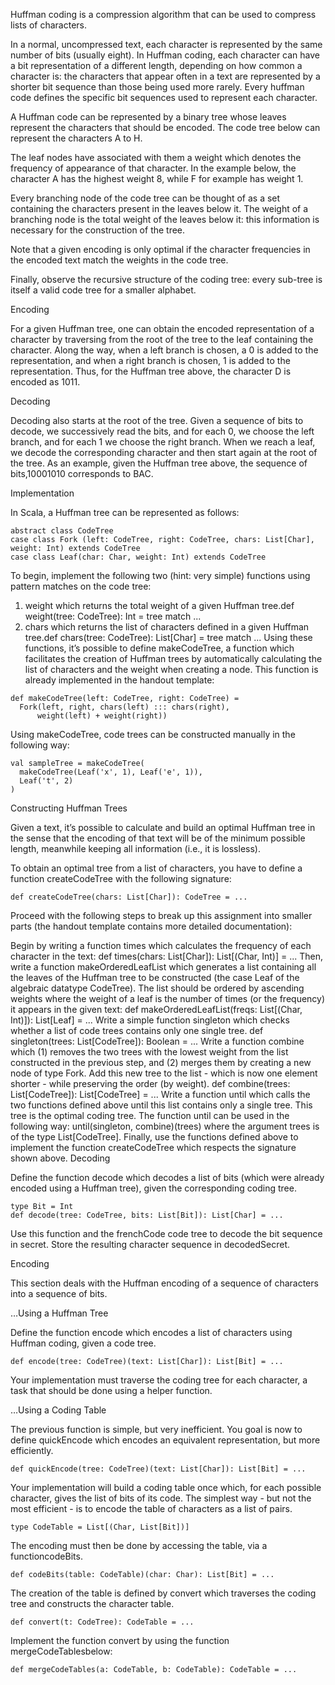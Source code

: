 Huffman coding is a compression algorithm that can be used to compress lists of characters.

In a normal, uncompressed text, each character is represented by the same number of bits (usually eight). In Huffman coding, each character can have a bit representation of a different length, depending on how common a character is: the characters that appear often in a text are represented by a shorter bit sequence than those being used more rarely. Every huffman code defines the specific bit sequences used to represent each character.

A Huffman code can be represented by a binary tree whose leaves represent the characters that should be encoded. The code tree below can represent the characters A to H.


The leaf nodes have associated with them a weight which denotes the frequency of appearance of that character. In the example below, the character A has the highest weight 8, while F for example has weight 1.

Every branching node of the code tree can be thought of as a set containing the characters present in the leaves below it. The weight of a branching node is the total weight of the leaves below it: this information is necessary for the construction of the tree.

Note that a given encoding is only optimal if the character frequencies in the encoded text match the weights in the code tree.

Finally, observe the recursive structure of the coding tree: every sub-tree is itself a valid code tree for a smaller alphabet.

Encoding

For a given Huffman tree, one can obtain the encoded representation of a character by traversing from the root of the tree to the leaf containing the character. Along the way, when a left branch is chosen, a 0 is added to the representation, and when a right branch is chosen, 1 is added to the representation. Thus, for the Huffman tree above, the character D is encoded as 1011.

Decoding

Decoding also starts at the root of the tree. Given a sequence of bits to decode, we successively read the bits, and for each 0, we choose the left branch, and for each 1 we choose the right branch. When we reach a leaf, we decode the corresponding character and then start again at the root of the tree. As an example, given the Huffman tree above, the sequence of bits,10001010 corresponds to BAC.

Implementation

In Scala, a Huffman tree can be represented as follows:


```
abstract class CodeTree
case class Fork (left: CodeTree, right: CodeTree, chars: List[Char], weight: Int) extends CodeTree
case class Leaf(char: Char, weight: Int) extends CodeTree
```
    
To begin, implement the following two (hint: very simple) functions using pattern matches on the code tree:

1. weight which returns the total weight of a given Huffman tree.def weight(tree: CodeTree): Int = tree match ...
2. chars which returns the list of characters defined in a given Huffman tree.def chars(tree: CodeTree): List[Char] = tree match ...
Using these functions, it’s possible to define makeCodeTree, a function which facilitates the creation of Huffman trees by automatically calculating the list of characters and the weight when creating a node. This function is already implemented in the handout template:


```
def makeCodeTree(left: CodeTree, right: CodeTree) =
  Fork(left, right, chars(left) ::: chars(right), 
      weight(left) + weight(right))
```
      
Using makeCodeTree, code trees can be constructed manually in the following way:


```
val sampleTree = makeCodeTree(
  makeCodeTree(Leaf('x', 1), Leaf('e', 1)),
  Leaf('t', 2)
)

```

Constructing Huffman Trees

Given a text, it’s possible to calculate and build an optimal Huffman tree in the sense that the encoding of that text will be of the minimum possible length, meanwhile keeping all information (i.e., it is lossless).

To obtain an optimal tree from a list of characters, you have to define a function createCodeTree with the following signature:


```
def createCodeTree(chars: List[Char]): CodeTree = ...
```
Proceed with the following steps to break up this assignment into smaller parts (the handout template contains more detailed documentation):

Begin by writing a function times which calculates the frequency of each character in the text: def times(chars: List[Char]): List[(Char, Int)] = ...
Then, write a function makeOrderedLeafList which generates a list containing all the leaves of the Huffman tree to be constructed (the case Leaf of the algebraic datatype CodeTree). The list should be ordered by ascending weights where the weight of a leaf is the number of times (or the frequency) it appears in the given text: def makeOrderedLeafList(freqs: List[(Char, Int)]): List[Leaf] = ...
Write a simple function singleton which checks whether a list of code trees contains only one single tree. def singleton(trees: List[CodeTree]): Boolean = ...
Write a function combine which (1) removes the two trees with the lowest weight from the list constructed in the previous step, and (2) merges them by creating a new node of type Fork. Add this new tree to the list - which is now one element shorter - while preserving the order (by weight). def combine(trees: List[CodeTree]): List[CodeTree] = ...
Write a function until which calls the two functions defined above until this list contains only a single tree. This tree is the optimal coding tree. The function until can be used in the following way: until(singleton, combine)(trees) where the argument trees is of the type List[CodeTree].
Finally, use the functions defined above to implement the function createCodeTree which respects the signature shown above.
Decoding

Define the function decode which decodes a list of bits (which were already encoded using a Huffman tree), given the corresponding coding tree.


```
type Bit = Int
def decode(tree: CodeTree, bits: List[Bit]): List[Char] = ...
```

Use this function and the frenchCode code tree to decode the bit sequence in secret. Store the resulting character sequence in decodedSecret.

Encoding

This section deals with the Huffman encoding of a sequence of characters into a sequence of bits.

…Using a Huffman Tree

Define the function encode which encodes a list of characters using Huffman coding, given a code tree.


```
def encode(tree: CodeTree)(text: List[Char]): List[Bit] = ...
```
    
Your implementation must traverse the coding tree for each character, a task that should be done using a helper function.

…Using a Coding Table

The previous function is simple, but very inefficient. You goal is now to define quickEncode which encodes an equivalent representation, but more efficiently.

```
def quickEncode(tree: CodeTree)(text: List[Char]): List[Bit] = ...
```
    
Your implementation will build a coding table once which, for each possible character, gives the list of bits of its code. The simplest way - but not the most efficient - is to encode the table of characters as a list of pairs.


```
type CodeTable = List[(Char, List[Bit])]
```

The encoding must then be done by accessing the table, via a functioncodeBits.


```
def codeBits(table: CodeTable)(char: Char): List[Bit] = ...
```    
    
The creation of the table is defined by convert which traverses the coding tree and constructs the character table.


```
def convert(t: CodeTree): CodeTable = ...
```

Implement the function convert by using the function mergeCodeTablesbelow:


```
def mergeCodeTables(a: CodeTable, b: CodeTable): CodeTable = ...
```